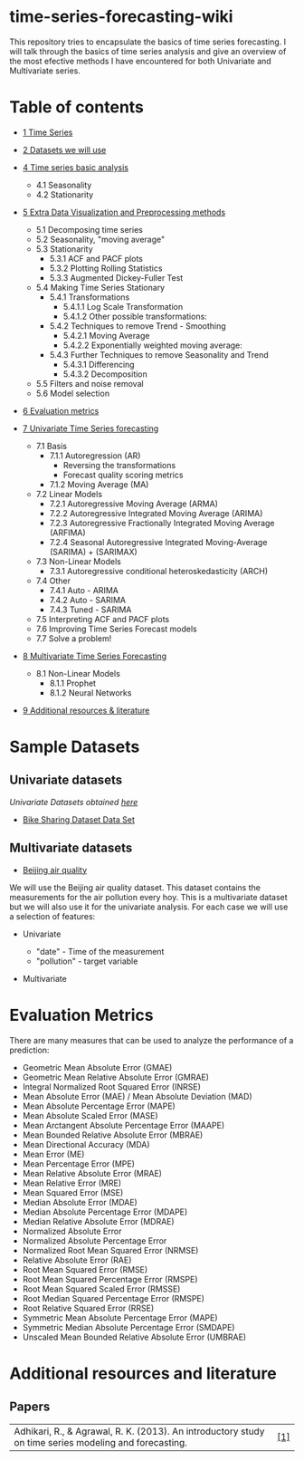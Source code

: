 # time-series-forecasting-wiki
This repository tries to encapsulate the basics of time series forecasting. I will talk through the basics of time series analysis and give an overview of the most efective methods I have encountered for both Univariate and Multivariate series.

Table of contents
=================
* [1 Time Series](#time-series)
* [2 Datasets we will use](#sample-datasets)
* [4 Time series basic analysis](#time-series-basic-analysis)
  * 4.1  Seasonality
  * 4.2  Stationarity
* [5 Extra Data Visualization and Preprocessing methods](#extra-data-visualization-and-preprocessing-methods)
  * 5.1  Decomposing time series
  * 5.2  Seasonality, "moving average"  
  * 5.3  Stationarity  
    * 5.3.1  ACF and PACF plots
    * 5.3.2  Plotting Rolling Statistics
  	* 5.3.3  Augmented Dickey-Fuller Test
  * 5.4  Making Time Series Stationary
	* 5.4.1  Transformations
	  * 5.4.1.1  Log Scale Transformation
	  * 5.4.1.2  Other possible transformations:
	* 5.4.2  Techniques to remove Trend - Smoothing
	  * 5.4.2.1  Moving Average
	  * 5.4.2.2  Exponentially weighted moving average:
	* 5.4.3  Further Techniques to remove Seasonality and Trend
	  * 5.4.3.1  Differencing
	  * 5.4.3.2  Decomposition
  * 5.5  Filters and noise removal
  * 5.6  Model selection
* [6  Evaluation metrics](#evaluation-metrics)
* [7  Univariate Time Series forecasting](#univariate-time-series-forecasting)
  * 7.1 Basis
    * 7.1.1  Autoregression (AR)
      * Reversing the transformations
      * Forecast quality scoring metrics
    * 7.1.2 Moving Average (MA)
  * 7.2 Linear Models
    * 7.2.1  Autoregressive Moving Average (ARMA)
    * 7.2.2  Autoregressive Integrated Moving Average (ARIMA)
    * 7.2.3  Autoregressive Fractionally Integrated Moving Average (ARFIMA)
    * 7.2.4  Seasonal Autoregressive Integrated Moving-Average (SARIMA) + (SARIMAX)
  * 7.3 Non-Linear Models
    * 7.3.1  Autoregressive conditional heteroskedasticity (ARCH)
  * 7.4 Other
    * 7.4.1  Auto - ARIMA
  	* 7.4.2  Auto - SARIMA
  	* 7.4.3  Tuned - SARIMA
  * 7.5  Interpreting ACF and PACF plots
  * 7.6  Improving Time Series Forecast models
  * 7.7  Solve a problem!
  
* [8  Multivariate Time Series Forecasting](multivariate-time-series-forecasting)
    * 8.1 Non-Linear Models
        * 8.1.1 Prophet
        * 8.1.2 Neural Networks
    

* [9 Additional resources & literature](#additional-resources-and-literature)
  

# Sample Datasets
## Univariate datasets
*Univariate Datasets obtained [here](https://machinelearningmastery.com/time-series-datasets-for-machine-learning/)*

* [Bike Sharing Dataset Data Set](https://archive.ics.uci.edu/ml/datasets/Bike+Sharing+Dataset)

## Multivariate datasets

* [Beijing air quality](https://raw.githubusercontent.com/jbrownlee/Datasets/master/pollution.csv)
<!-- * [Metro Interstate Traffic Volume Data Set](https://archive.ics.uci.edu/ml/datasets/Beijing+Multi-Site+Air-Quality+Data)

* [London bike sharing](https://www.kaggle.com/hmavrodiev/london-bike-sharing-dataset/data#_=_)
 -->
We will use the Beijing air quality dataset. This dataset contains the measurements for the air pollution every hoy. This is a multivariate dataset but we will also use it for the univariate analysis. For each case we will use a selection of features:

* Univariate
  * "date" - Time of the measurement
  * "pollution" - target variable
  
* Multivariate 
<!--   * "timestamp" - timestamp field for grouping the data
  * "cnt" - the count of a new bike shares
  * "t1" - real temperature in C
  * "t2" - temperature in C "feels like"
  * "hum" - humidity in percentage
  * "wind_speed" - wind speed in km/h
  * "weather_code" - category of the weather
  * "is_holiday" - boolean field - 1 holiday / 0 non holiday
  * "is_weekend" - boolean field - 1 if the day is weekend
  * "season" - category field meteorological seasons: 0-spring ; 1-summer; 2-fall; 3-winter. -->
  

# Evaluation Metrics

There are many measures that can be used to analyze the performance of a prediction:

* Geometric Mean Absolute Error (GMAE)
* Geometric Mean Relative Absolute Error (GMRAE)
* Integral Normalized Root Squared Error (INRSE)
* Mean Absolute Error (MAE) / Mean Absolute Deviation (MAD)
* Mean Absolute Percentage Error (MAPE)
* Mean Absolute Scaled Error (MASE)
* Mean Arctangent Absolute Percentage Error (MAAPE)
* Mean Bounded Relative Absolute Error (MBRAE)
* Mean Directional Accuracy (MDA)
* Mean Error (ME)
* Mean Percentage Error (MPE)
* Mean Relative Absolute Error (MRAE)
* Mean Relative Error (MRE)
* Mean Squared Error (MSE)
* Median Absolute Error (MDAE)
* Median Absolute Percentage Error (MDAPE)
* Median Relative Absolute Error (MDRAE)
* Normalized Absolute Error
* Normalized Absolute Percentage Error
* Normalized Root Mean Squared Error (NRMSE)
* Relative Absolute Error (RAE)
* Root Mean Squared Error (RMSE)
* Root Mean Squared Percentage Error (RMSPE)
* Root Mean Squared Scaled Error (RMSSE)
* Root Median Squared Percentage Error (RMSPE)
* Root Relative Squared Error (RRSE)
* Symmetric Mean Absolute Percentage Error (MAPE)
* Symmetric Median Absolute Percentage Error (SMDAPE)
* Unscaled Mean Bounded Relative Absolute Error (UMBRAE)

# Additional resources and literature
## Papers

|| |
| - | - |
| Adhikari, R., & Agrawal, R. K. (2013). An introductory study on time series modeling and forecasting.|[[1]](https://arxiv.org/ftp/arxiv/papers/1302/1302.6613.pdf)|